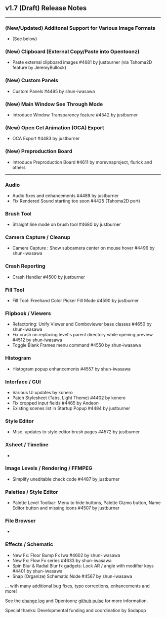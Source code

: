 ## v1.7 (Draft) Release Notes 
-----
### (New/Updated) Additonal Support for Various Image Formats
- (See below)
### (New) Clipboard (External Copy/Paste into Opentoonz)
- Paste external clipboard images #4681 by justburner (via Tahoma2D feature by JeremyBullock)
### (New) Custom Panels
- Custom Panels #4495 by shun-iwasawa 
### (New) Main Window See Through Mode 
- Introduce Window Transparency feature #4542 by justburner 
### (New) Open Cel Animation (OCA) Export
- OCA Export #4483 by justburner
### (New) Preproduction Board 
- Introduce Preproduction Board #4611 by morevnaproject, flurick and others 
-----
### Audio
- Audio fixes and enhancements #4488 by justburner
- Fix Rendered Sound starting too soon #4425 (Tahoma2D port)
### Brush Tool
- Straight line mode on brush tool #4680 by justburner
### Camera Capture / Cleanup
- Camera Capture : Show subcamera center on mouse hover #4496 by shun-iwasawa
### Crash Reporting
- Crash Handler #4500 by justburner
### Fill Tool
- Fill Tool: Freehand Color Picker Fill Mode #4590 by justburner
### Flipbook / Viewers
- Refactoring: Unify Viewer and Comboviewer base classes #4650 by shun-iwasawa 
- Fix crash on replacing level's parent directory while opening preview #4512 by shun-iwasawa
- Toggle Blank Frames menu command #4550 by shun-iwasawa 
### Histogram
- Histogram popup enhancements #4557 by shun-iwasawa
### Interface / GUI
- Various UI updates by konero
- Patch Stylesheet (Tabs, Light Theme) #4402 by konero 
- Fix cropped input fields #4465 by Andeon
- Existing scenes list in Startup Popup #4484 by justburner
### Style Editor
- Misc. updates to style editor brush pages #4572 by justburner
### Xsheet / Timeline
- 
### Image Levels / Rendering / FFMPEG
- Simplify uneditable check code #4487 by justburner 
### Palettes / Style Editor
- Palette Level Toolbar: Menu to hide buttons, Palette Gizmo button, Name Editor button and missing icons #4507 by justburner 
### File Browser
-
### Effects / Schematic
- New Fx: Floor Bump Fx Iwa #4602 by shun-iwasawa 
- New Fx: Flow Fx series #4633 by shun-iwasawa 
- Spin Blur & Radial Blur fx gadgets: Lock AR / angle with modifier keys #4401 by shun-iwasawa 
- Snap (Organize) Schematic Node #4567 by shun-iwasawa

... with many additional bug fixes, typo corrections, enhancements and more!

See the [change log]() and Opentoonz [github pulse](https://github.com/opentoonz/opentoonz/pulse) for more information.

Special thanks:  Developmental funding and coordination by Sodapop

